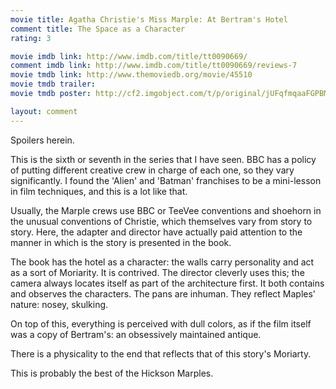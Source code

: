 ```yaml
---
movie title: Agatha Christie's Miss Marple: At Bertram's Hotel
comment title: The Space as a Character
rating: 3

movie imdb link: http://www.imdb.com/title/tt0090669/
comment imdb link: http://www.imdb.com/title/tt0090669/reviews-7
movie tmdb link: http://www.themoviedb.org/movie/45510
movie tmdb trailer: 
movie tmdb poster: http://cf2.imgobject.com/t/p/original/jUFqfmqaaFGPBMilollCoDJUpoC.jpg

layout: comment
---
```


Spoilers herein.

This is the sixth or seventh in the series that I have seen. BBC has a policy of putting  different creative crew in charge of each one, so they vary significantly. I found the  'Alien' and 'Batman' franchises to be a mini-lesson in film techniques, and this is a lot  like that.

Usually, the Marple crews use BBC or TeeVee conventions and shoehorn in the unusual  conventions of Christie, which themselves vary from story to story. Here, the adapter and  director have actually paid attention to the manner in which is the story is presented in  the book.

The book has the hotel as a character: the walls carry personality and act as a sort of  Moriarity. It is contrived. The director cleverly uses this; the camera always locates itself  as part of the architecture first. It both contains and observes the characters. The pans  are inhuman. They reflect Maples' nature: nosey, skulking.

On top of this, everything is perceived with dull colors, as if the film itself was a copy of  Bertram's: an obsessively maintained antique.

There is a physicality to the end that reflects that of this story's Moriarty.

This is probably the best of the Hickson Marples.